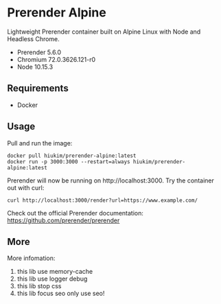 # Prerender Alpine

Lightweight Prerender container built on Alpine Linux with Node and Headless Chrome.

- Prerender 5.6.0
- Chromium 72.0.3626.121-r0
- Node 10.15.3

## Requirements

- Docker

## Usage

Pull and run the image:

```
docker pull hiukim/prerender-alpine:latest
docker run -p 3000:3000 --restart=always hiukim/prerender-alpine:latest
```
Prerender will now be running on http://localhost:3000. Try the container out with curl:

```
curl http://localhost:3000/render?url=https://www.example.com/
```

Check out the official Prerender documentation: https://github.com/prerender/prerender

## More

More infomation:
  1. this lib use memory-cache 
  2. this lib use logger debug
  3. this lib stop css 
  4. this lib focus seo only use seo!
